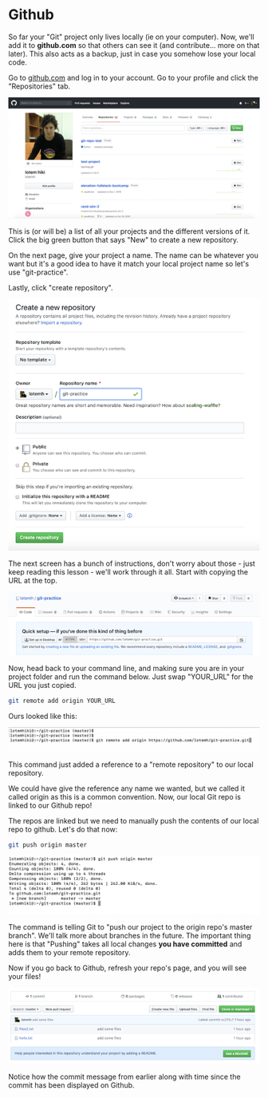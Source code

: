 # Github

So far your "Git" project only lives locally (ie on your computer). Now, we'll add it to **github.com** so that others can see it (and contribute... more on that later). This also acts as a backup, just in case you somehow lose your local code.

  

Go to [github.com](https://github.com/) and log in to your account. Go to your profile and click the "Repositories" tab.

  
![.guides/img/PROD_A566-0](.\img\PROD_A566-0.png)

This is (or will be) a list of all your projects and the different versions of it. Click the big green button that says "New" to create a new repository.

On the next page, give your project a name. The name can be whatever you want but it's a good idea to have it match your local project name so let's use "git-practice".

Lastly, click "create repository".

![.guides/img/PROD_A566-1](.\img\PROD_A566-1.png)



  

  

  

The next screen has a bunch of instructions, don't worry about those - just keep reading this lesson - we'll work through it all. Start with copying the URL at the top.

![.guides/img/PROD_A566-2](.\img\PROD_A566-2.png)


  

  

Now, head back to your command line, and making sure you are in your project folder and run the command below. Just swap "YOUR_URL" for the URL you just copied.

  
```bash
git remote add origin YOUR_URL
```
  

Ours looked like this:

  
![.guides/img/PROD_A566-3](.\img\PROD_A566-3.png)


  

This command just added a reference to a "remote repository" to our local repository.

  

We could have give the reference any name we wanted, but we called it called origin as this is a common convention. Now, our local Git repo is linked to our Github repo!
 

The repos are linked but we need to manually push the contents of our local repo to github. Let's do that now:
 

```bash
git push origin master
```
  

![.guides/img/PROD_A566-4](.\img\PROD_A566-4.png)

The command is telling Git to "push our project to the origin repo's master branch". We'll talk more about branches in the future. The important thing here is that "Pushing" takes all local changes **you have committed** and adds them to your remote repository.

  
Now if you go back to Github, refresh your repo's page, and you will see your files!
 

![.guides/img/PROD_A566-5](.\img\PROD_A566-5.png)


Notice how the commit message from earlier along with time since the commit has been displayed on Github.
